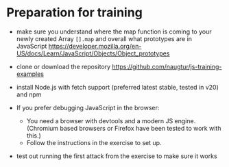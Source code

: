# Preparation for training

- make sure you understand where the map function is coming to your newly created Array `[].map` and overall what prototypes are in JavaScript https://developer.mozilla.org/en-US/docs/Learn/JavaScript/Objects/Object_prototypes
 
- clone or download the repository https://github.com/naugtur/js-training-examples
- install Node.js with fetch support (preferred latest stable, tested in v20) and npm
- If you prefer debugging JavaScript in the browser:
  - You need a browser with devtools and a modern JS engine. 
    (Chromium based browsers or Firefox have been tested to work with this.)
  - Follow the instructions in the exercise to set up.
- test out running the first attack from the exercise to make sure it works
